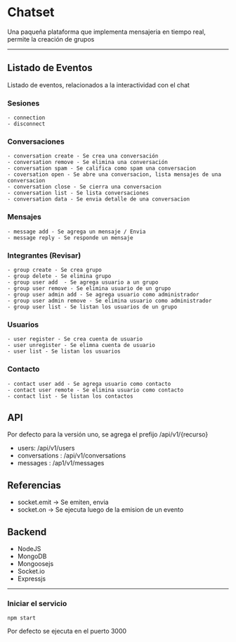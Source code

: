 # Chatset
Una paqueña plataforma que implementa mensajeria en tiempo real, permite la creación de grupos

<hr>

## Listado de Eventos
Listado de eventos, relacionados a la interactividad con el chat

### Sesiones
    - connection
    - disconnect
    
###  Conversaciones
    - conversation create - Se crea una conversación
    - conversation remove - Se elimina una conversación
    - conversation spam - Se califica como spam una conversacion
    - coversation open - Se abre una conversacion, lista mensajes de una conversacion
    - conversation close - Se cierra una conversacion
    - conversation list - Se lista conversaciones
    - conversation data - Se envia detalle de una conversacion

### Mensajes
    - message add - Se agrega un mensaje / Envia
    - message reply - Se responde un mensaje

### Integrantes (Revisar)
    - group create - Se crea grupo
    - group delete - Se elimina grupo
    - group user add  - Se agrega usuario a un grupo
    - group user remove - Se elimina usuario de un grupo
    - group user admin add - Se agrega usuario como administrador
    - group user admin remove - Se elimina usuario como administrador
    - group user list - Se listan los usuarios de un grupo
    
### Usuarios
    - user register - Se crea cuenta de usuario
    - user unregister - Se elimna cuenta de usuario
    - user list - Se listan los usuarios

### Contacto
    - contact user add - Se agrega usuario como contacto
    - contact user remote - Se elimina usuario como contacto
    - contact list - Se listan los contactos

## API
Por defecto para la versión uno, se agrega el prefijo /api/v1/{recurso}

- users: /api/v1/users
- conversations : /api/v1/conversations
- messages : /ap1/v1/messages

## Referencias

- socket.emit -> Se emiten, envia 
- socket.on -> Se ejecuta luego de la emision de un evento

## Backend
- NodeJS
- MongoDB
- Mongoosejs
- Socket.io
- Expressjs

<hr>

### Iniciar el servicio
    npm start

Por defecto se ejecuta en el puerto 3000


